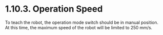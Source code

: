 ﻿# 1.10.3. Operation Speed

To teach the robot, the operation mode switch should be in manual position. At this time, the maximum speed of the robot will be limited to 250 mm/s. 